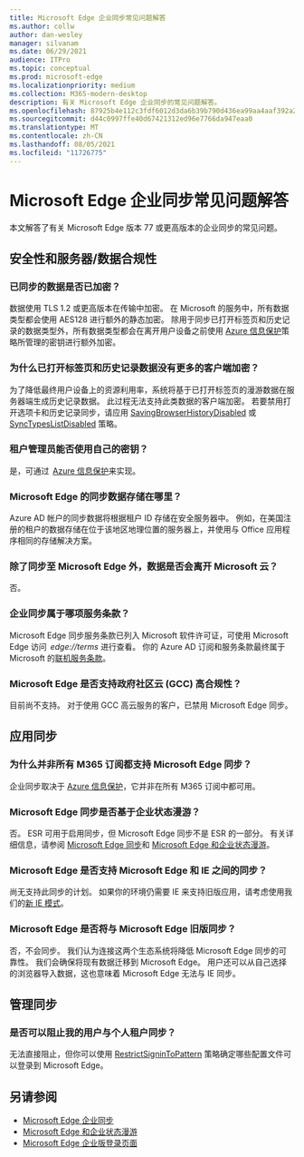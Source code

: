 ```yaml
---
title: Microsoft Edge 企业同步常见问题解答
ms.author: collw
author: dan-wesley
manager: silvanam
ms.date: 06/29/2021
audience: ITPro
ms.topic: conceptual
ms.prod: microsoft-edge
ms.localizationpriority: medium
ms.collection: M365-modern-desktop
description: 有关 Microsoft Edge 企业同步的常见问题解答。
ms.openlocfilehash: 87925b4e112c3fdf6012d3da6b39b790d436ea99aa4aaf392a2e635e98a9c4e3
ms.sourcegitcommit: d44c0997ffe40d67421312ed96e7766da947eaa0
ms.translationtype: MT
ms.contentlocale: zh-CN
ms.lasthandoff: 08/05/2021
ms.locfileid: "11726775"
---
```

# <a name="microsoft-edge-enterprise-sync-faq"></a>Microsoft Edge 企业同步常见问题解答

本文解答了有关 Microsoft Edge 版本 77 或更高版本的企业同步的常见问题。

## <a name="security-and-serverdata-compliance"></a>安全性和服务器/数据合规性

### <a name="is-the-synced-data-encrypted"></a>已同步的数据是否已加密？

数据使用 TLS 1.2 或更高版本在传输中加密。 在 Microsoft 的服务中，所有数据类型都会使用 AES128 进行额外的静态加密。 除用于同步已打开标签页和历史记录的数据类型外，所有数据类型都会在离开用户设备之前使用 [Azure 信息保护](./microsoft-edge-policies.md#restrictsignintopattern)策略所管理的密钥进行额外加密。

### <a name="why-dont-open-tab-and-history-data-have-more-client-side-encryption"></a>为什么已打开标签页和历史记录数据没有更多的客户端加密？

为了降低最终用户设备上的资源利用率，系统将基于已打开标签页的漫游数据在服务器端生成历史记录数据。 此过程无法支持此类数据的客户端加密。 若要禁用打开选项卡和历史记录同步，请应用 [SavingBrowserHistoryDisabled](./microsoft-edge-policies.md#savingbrowserhistorydisabled) 或 [SyncTypesListDisabled](./microsoft-edge-policies.md#synctypeslistdisabled) 策略。

### <a name="can-tenant-admins-bring-their-own-key"></a>租户管理员能否使用自己的密钥？

是，可通过  [Azure 信息保护](https://azure.microsoft.com/services/information-protection/)来实现。

### <a name="where-is-microsoft-edge-sync-data-stored"></a>Microsoft Edge 的同步数据存储在哪里？

Azure AD 帐户的同步数据将根据租户 ID 存储在安全服务器中。 例如，在美国注册的租户的数据存储在位于该地区地理位置的服务器上，并使用与 Office 应用程序相同的存储解决方案。

### <a name="does-the-data-ever-leave-microsofts-cloud-aside-from-syncing-to-microsoft-edge"></a>除了同步至 Microsoft Edge 外，数据是否会离开 Microsoft 云？

否。

### <a name="what-terms-of-service-does-enterprise-sync-fall-under"></a>企业同步属于哪项服务条款？

Microsoft Edge 同步服务条款已列入 Microsoft 软件许可证，可使用 Microsoft Edge 访问  *edge://terms* 进行查看。 你的 Azure AD 订阅和服务条款最终属于 Microsoft 的[联机服务条款](https://www.microsoft.com/licensing/product-licensing/products)。

### <a name="does-microsoft-edge-support-government-community-cloud-gcc-high-compliance"></a>Microsoft Edge 是否支持政府社区云 (GCC) 高合规性？

目前尚不支持。 对于使用 GCC 高云服务的客户，已禁用 Microsoft Edge 同步。

## <a name="applying-sync"></a>应用同步

### <a name="why-isnt-microsoft-edge-sync-supported-in-all-m365-subscriptions"></a>为什么并非所有 M365 订阅都支持 Microsoft Edge 同步？

企业同步取决于 [Azure 信息保护](https://azure.microsoft.com/services/information-protection/)，它并非在所有 M365 订阅中都可用。

### <a name="is-microsoft-edge-sync-based-on-enterprise-state-roaming"></a>Microsoft Edge 同步是否基于企业状态漫游？

否。 ESR 可用于启用同步，但 Microsoft Edge 同步不是 ESR 的一部分。 有关详细信息，请参阅 [Microsoft Edge 同步](/DeployEdge/microsoft-edge-enterprise-sync)和 [Microsoft Edge 和企业状态漫游](/DeployEdge/microsoft-edge-enterprise-state-roaming)。

### <a name="will-microsoft-edge-ever-support-syncing-between-microsoft-edge-and-ie"></a>Microsoft Edge 是否支持 Microsoft Edge 和 IE 之间的同步？

尚无支持此同步的计划。 如果你的环境仍需要 IE 来支持旧版应用，请考虑使用我们的[新 IE 模式](./edge-ie-mode.md)。

### <a name="will-microsoft-edge-sync-with-microsoft-edge-legacy"></a>Microsoft Edge 是否将与 Microsoft Edge 旧版同步？

否，不会同步。 我们认为连接这两个生态系统将降低 Microsoft Edge 同步的可靠性。 我们会确保将现有数据迁移到 Microsoft Edge。 用户还可以从自己选择的浏览器导入数据，这也意味着 Microsoft Edge 无法与 IE 同步。

## <a name="managing-sync"></a>管理同步

### <a name="is-it-possible-to-stop-my-users-from-syncing-with-a-personal-tenant"></a>是否可以阻止我的用户与个人租户同步？

无法直接阻止，但你可以使用 [RestrictSigninToPattern](./microsoft-edge-policies.md#restrictsignintopattern) 策略确定哪些配置文件可以登录到 Microsoft Edge。

## <a name="see-also"></a>另请参阅

- [Microsoft Edge 企业同步](microsoft-edge-enterprise-sync.md)
- [Microsoft Edge 和企业状态漫游](microsoft-edge-enterprise-state-roaming.md)
- [Microsoft Edge 企业版登录页面](https://aka.ms/EdgeEnterprise)